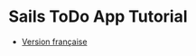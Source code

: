 # Sails ToDo App Tutorial

* [Version française](https://github.com/YannBertrand/SailsToDoAppTutorial/tree/francais)
